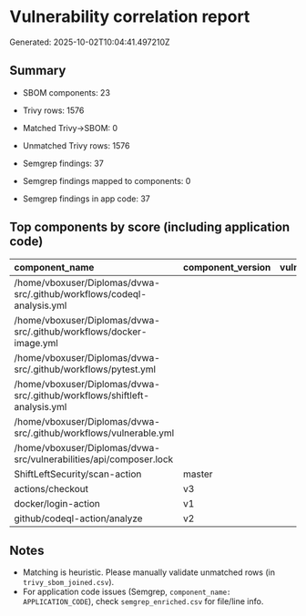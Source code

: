 # Vulnerability correlation report
Generated: 2025-10-02T10:04:41.497210Z

## Summary
- SBOM components: 23
- Trivy rows: 1576
- Matched Trivy->SBOM: 0
- Unmatched Trivy rows: 1576


- Semgrep findings: 37

- Semgrep findings mapped to components: 0

- Semgrep findings in app code: 37


## Top components by score (including application code)

| component_name                                                            | component_version   |   vuln_count | max_severity   |   score | cve_list   |
|:--------------------------------------------------------------------------|:--------------------|-------------:|:---------------|--------:|:-----------|
| /home/vboxuser/Diplomas/dvwa-src/.github/workflows/codeql-analysis.yml    |                     |            0 | UNKNOWN        |       1 |            |
| /home/vboxuser/Diplomas/dvwa-src/.github/workflows/docker-image.yml       |                     |            0 | UNKNOWN        |       1 |            |
| /home/vboxuser/Diplomas/dvwa-src/.github/workflows/pytest.yml             |                     |            0 | UNKNOWN        |       1 |            |
| /home/vboxuser/Diplomas/dvwa-src/.github/workflows/shiftleft-analysis.yml |                     |            0 | UNKNOWN        |       1 |            |
| /home/vboxuser/Diplomas/dvwa-src/.github/workflows/vulnerable.yml         |                     |            0 | UNKNOWN        |       1 |            |
| /home/vboxuser/Diplomas/dvwa-src/vulnerabilities/api/composer.lock        |                     |            0 | UNKNOWN        |       1 |            |
| ShiftLeftSecurity/scan-action                                             | master              |            0 | UNKNOWN        |       1 |            |
| actions/checkout                                                          | v3                  |            0 | UNKNOWN        |       1 |            |
| docker/login-action                                                       | v1                  |            0 | UNKNOWN        |       1 |            |
| github/codeql-action/analyze                                              | v2                  |            0 | UNKNOWN        |       1 |            |


## Notes
- Matching is heuristic. Please manually validate unmatched rows (in `trivy_sbom_joined.csv`).
- For application code issues (Semgrep, `component_name: APPLICATION_CODE`), check `semgrep_enriched.csv` for file/line info.
